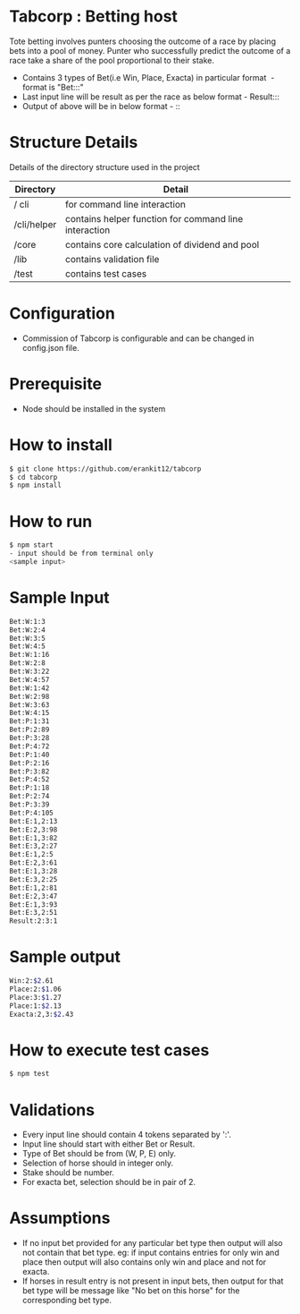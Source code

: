 # Tabcorp : Betting host

Tote betting involves punters choosing the outcome of a race by placing bets into a pool of money. Punter who successfully predict the outcome of a race take a share of the pool proportional to their stake.
  -  Contains 3 types of Bet(i.e Win, Place, Exacta) in particular format
  - format is "Bet:<product>:<selections>:<stake>"
  - Last input line will be result as per the race as below format
        - Result:<first>:<second>:<third>     
  - Output of above will be in below format
        - <product>:<winningSelections>:<dividend>

# Structure Details

Details of the directory structure used in the project

| Directory | Detail |
| ------ | ------ |
|/ cli| for command line interaction |
|/cli/helper | contains helper function for command line interaction |
|/core | contains core calculation of dividend and pool|
|/lib | contains validation file|
|/test | contains test cases|

# Configuration
- Commission of Tabcorp is configurable and can be changed in config.json file.

# Prerequisite
- Node should be installed in the system

# How to install

```sh
$ git clone https://github.com/erankit12/tabcorp
$ cd tabcorp
$ npm install
```
# How to run
```sh
$ npm start
- input should be from terminal only
<sample input>
```
# Sample Input

```sh
Bet:W:1:3
Bet:W:2:4
Bet:W:3:5
Bet:W:4:5
Bet:W:1:16
Bet:W:2:8
Bet:W:3:22
Bet:W:4:57
Bet:W:1:42
Bet:W:2:98
Bet:W:3:63
Bet:W:4:15
Bet:P:1:31
Bet:P:2:89
Bet:P:3:28
Bet:P:4:72
Bet:P:1:40
Bet:P:2:16
Bet:P:3:82
Bet:P:4:52
Bet:P:1:18
Bet:P:2:74
Bet:P:3:39
Bet:P:4:105
Bet:E:1,2:13
Bet:E:2,3:98
Bet:E:1,3:82
Bet:E:3,2:27
Bet:E:1,2:5
Bet:E:2,3:61
Bet:E:1,3:28
Bet:E:3,2:25
Bet:E:1,2:81
Bet:E:2,3:47
Bet:E:1,3:93
Bet:E:3,2:51
Result:2:3:1
```

# Sample output

```sh
Win:2:$2.61
Place:2:$1.06
Place:3:$1.27
Place:1:$2.13
Exacta:2,3:$2.43
```
# How to execute test cases
```sh
$ npm test
```
# Validations
- Every input line should contain 4 tokens separated by ':'.
- Input line should start with either Bet or Result.
- Type of Bet should be from (W, P, E) only.
- Selection of horse should in integer only.
- Stake should be number.
- For exacta bet, selection should be in pair of 2.

# Assumptions
- If no input bet provided for any particular bet type then output will also not contain that bet type. eg: if input contains entries for only win and place then output will also contains only win and place and not for exacta.
- If horses in result entry is not present in input bets, then output for that bet type will be message like "No bet on this horse" for the corresponding bet type.
